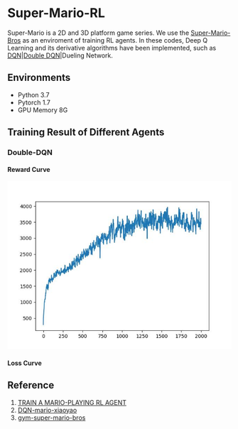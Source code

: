 # Super-Mario-RL
Super-Mario is a 2D and 3D platform game series. We use the [Super-Mario-Bros](https://github.com/Kautenja/gym-super-mario-bros) as an enviroment of training RL agents. In these codes, Deep Q Learning and its derivative algorithms have been implemented, such as [DQN]()|[Double DQN](https://github.com/Evan-wyl/Super-Mario-RL/blob/master/agent/ddqn.py)|Dueling Network.

## Environments
- Python 3.7
- Pytorch 1.7
- GPU Memory 8G

## Training Result of Different Agents

### Double-DQN
#### Reward Curve
![Reward Curve](imgs/DDQN/reward_plot.jpg)

#### Loss Curve


## Reference
1. [TRAIN A MARIO-PLAYING RL AGENT](https://pytorch.org/tutorials/intermediate/mario_rl_tutorial.html)
2. [DQN-mario-xiaoyao](https://github.com/likemango/DQN-mario-xiaoyao)
3. [gym-super-mario-bros](https://github.com/Kautenja/gym-super-mario-bros)

